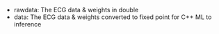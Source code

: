 * rawdata: The ECG data & weights in double
* data: The ECG data & weights converted to fixed point for C++ ML to inference
